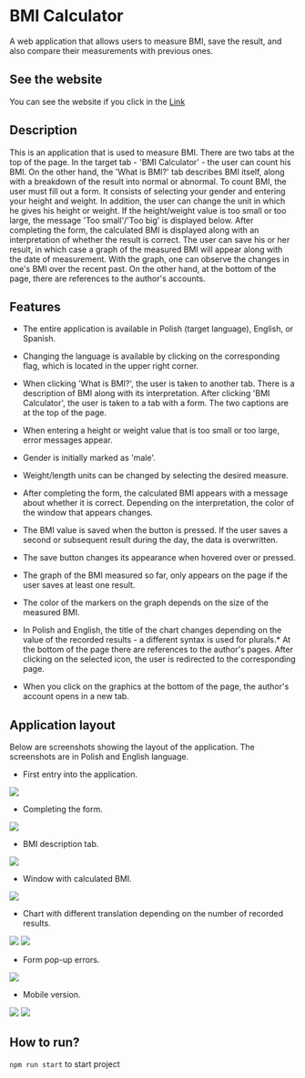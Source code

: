 # BMI Calculator 

A web application that allows users to measure BMI, save the result, and also compare their measurements with previous ones.

## See the website

You can see the website if you click in the [Link](https://weronikaczepiela.github.io/bmi-calculator/)

## Description

This is an application that is used to measure BMI. There are two tabs at the top of the page. In the target tab - 'BMI Calculator' - the user can count his BMI. On the other hand, the 'What is BMI?' tab describes BMI itself, along with a breakdown of the result into normal or abnormal.
To count BMI, the user must fill out a form. It consists of selecting your gender and entering your height and weight. In addition, the user can change the unit in which he gives his height or weight. If the height/weight value is too small or too large, the message 'Too small'/'Too big' is displayed below. After completing the form, the calculated BMI is displayed along with an interpretation of whether the result is correct.
The user can save his or her result, in which case a graph of the measured BMI will appear along with the date of measurement. With the graph, one can observe the changes in one's BMI over the recent past.
On the other hand, at the bottom of the page, there are references to the author's accounts. 

## Features

* The entire application is available in Polish (target language), English, or Spanish.

* Changing the language is available by clicking on the corresponding flag, which is located in the upper right corner.

* When clicking 'What is BMI?', the user is taken to another tab. There is a description of BMI along with its interpretation. After clicking 'BMI Calculator', the user is taken to a tab with a form. The two captions are at the top of the page.

* When entering a height or weight value that is too small or too large, error messages appear.

* Gender is initially marked as 'male'.

* Weight/length units can be changed by selecting the desired measure.

* After completing the form, the calculated BMI appears with a message about whether it is correct. Depending on the interpretation, the color of the window that appears changes.

* The BMI value is saved when the button is pressed. If the user saves a second or subsequent result during the day, the data is overwritten.

* The save button changes its appearance when hovered over or pressed.

* The graph of the BMI measured so far, only appears on the page if the user saves at least one result.

* The color of the markers on the graph depends on the size of the measured BMI.

* In Polish and English, the title of the chart changes depending on the value of the recorded results - a different syntax is used for plurals.* At the bottom of the page there are references to the author's pages. After clicking on the selected icon, the user is redirected to the corresponding page. 

* When you click on the graphics at the bottom of the page, the author's account opens in a new tab.

##  Application layout

Below are screenshots showing the layout of the application. The screenshots are in Polish and English language.

* First entry into the application.

<img src="./images/start.PNG">

* Completing the form.

<img src="images/form.PNG">

* BMI description tab. 

<img src="./images/what-is-bmi.PNG">

* Window with calculated BMI. 

<img src="./images/result-button.PNG">

* Chart with different translation depending on the number of recorded results. 

<img src="./images/chart_en.PNG">
<img src="images/chart_pl.PNG">

* Form pop-up errors. 

<img src="./images/errors.PNG">

* Mobile version. 

<img src="./images/mobile_1.PNG">
<img src="./images/mobile_2.PNG">

## How to run?

`npm run start` to start project 